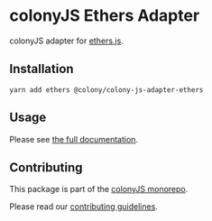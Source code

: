 # colonyJS Ethers Adapter

colonyJS adapter for [ethers.js](https://github.com/ethers-io/ethers.js).

## Installation

```
yarn add ethers @colony/colony-js-adapter-ethers
```

## Usage

Please see [the full documentation](https://joincolony.github.io/colonyjs/api-adapters/).


## Contributing

This package is part of the [colonyJS monorepo](https://github.com/JoinColony/colonyJS).

Please read our [contributing guidelines](https://github.com/JoinColony/colonyJS/blob/master/CONTRIBUTING.md).
